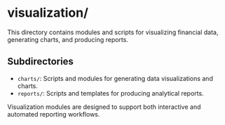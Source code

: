 # visualization/

This directory contains modules and scripts for visualizing financial data, generating charts, and producing reports.

## Subdirectories
- `charts/`: Scripts and modules for generating data visualizations and charts.
- `reports/`: Scripts and templates for producing analytical reports.

Visualization modules are designed to support both interactive and automated reporting workflows. 